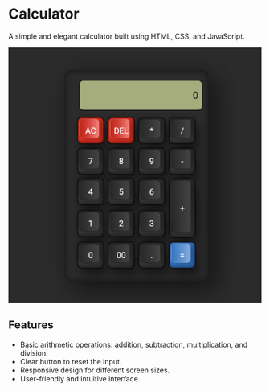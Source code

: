 # Calculator

A simple and elegant calculator built using HTML, CSS, and JavaScript.

![Calculator Screenshot](screenshot.png)

## Features

- Basic arithmetic operations: addition, subtraction, multiplication, and division.
- Clear button to reset the input.
- Responsive design for different screen sizes.
- User-friendly and intuitive interface.
